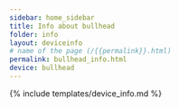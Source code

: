 ```yaml
---
sidebar: home_sidebar
title: Info about bullhead
folder: info
layout: deviceinfo
# name of the page (/{{permalink}}.html)
permalink: bullhead_info.html
device: bullhead
---
```

{% include templates/device_info.md %}
